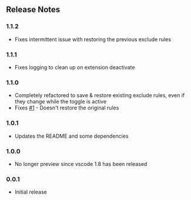 ## Release Notes

### 1.1.2
- Fixes intermittent issue with restoring the previous exclude rules

### 1.1.1
- Fixes logging to clean up on extension deactivate

### 1.1.0
- Completely refactored to save & restore existing exclude rules, even if they change while the toggle is active
- Fixes [#1](https://github.com/eamodio/vscode-toggle-excluded-files/issues/1) - Doesn't restore the original rules

### 1.0.1
- Updates the README and some dependencies

### 1.0.0
- No longer preview since vscode 1.8 has been released

### 0.0.1
- Initial release